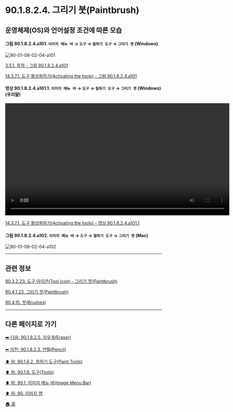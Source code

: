 # 90.1.8.2.4. 그리기 붓(Paintbrush)
## 운영체제(OS)와 언어설정 조건에 따른 모습

<a id="90-01-08-02-04-a101"></a>

#### 그림 90.1.8.2.4.a101. `이미지 메뉴 바` → `도구` → `칠하기 도구` → `그리기 붓` (Windows)
![90-01-08-02-04-a101](https://github.com/wonder13662/gimp/assets/15767104/30393508-7903-4cfd-b3f1-79796331554a)

[3.5.1. 목적 - 그림 90.1.8.2.4.a101](./03-05-01-intention.md#90-01-08-02-04-a101)

[14.3.7.1. 도구 활성화하기(Activating the tools) - 그림 90.1.8.2.4.a101](./14-03-07-01-activating_the_tool.md#90-01-08-02-04-a101)

<a id="90-01-08-02-04-a101-01"></a>

#### 영상 90.1.8.2.4.a101.1. `이미지 메뉴 바` → `도구` → `칠하기 도구` → `그리기 붓` (Windows) (우리말)
<video controls="controls" width="720" src="https://github.com/wonder13662/gimp/assets/15767104/6200aee6-1692-47ad-8eaa-6f4c754f4fb1"></video>

[14.3.7.1. 도구 활성화하기(Activating the tools) - 영상 90.1.8.2.4.a101.1](./14-03-07-01-activating_the_tool.md#90-01-08-02-04-a101-01)

<a id="90-01-08-02-04-a102"></a>

#### 그림 90.1.8.2.4.a102. `이미지 메뉴 바` → `도구` → `칠하기 도구` → `그리기 붓` (Mac)
![90-01-08-02-04-a102](https://github.com/wonder13662/gimp/assets/15767104/f5b24d7e-8a59-4375-9703-eddd3af5ab21)

***

## 관련 정보

[90.3.2.23. 도구 아이콘(Tool icon) - 그리기 붓(Paintbrush)](./90-03-02-23-paintbrush.md)

[90.4.1.23. 그리기 붓(Paintbrush)](./90-04-01-23-paintbrush.md)

[90.4.15. 붓(Brushes)](./90-04-15-brushes.md)

***

## 다른 페이지로 가기

[➡️ 다음: 90.1.8.2.5. 지우개(Eraser)](./90-01-08-02-05-eraser.md)

[⬅️ 이전: 90.1.8.2.3. 연필(Pencil)](./90-01-08-02-03-pencil.md)

[⬆️ 위: 90.1.8.2. 칠하기 도구(Paint Tools)](./90-01-08-02-00-paint_tools.md)

[⬆️ 위: 90.1.8. 도구(Tools)](./90-01-08-00-tools.md)

[⬆️ 위: 90.1. 이미지 메뉴 바(Image Menu Bar)](./90-01-00-image-menu-bar.md)

[⬆️ 위: 90. 이미지 맵](./90-00-image-map.md)

[🏠 홈](./00-home.md)
